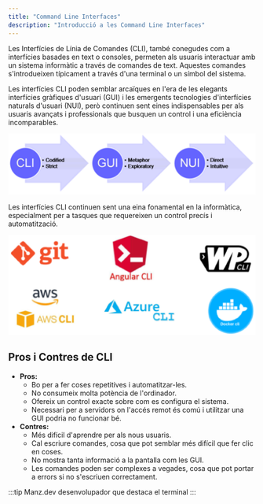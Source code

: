 ```yaml
---
title: "Command Line Interfaces"
description: "Introducció a les Command Line Interfaces"
---
```


Les Interfícies de Línia de Comandes (CLI), també conegudes com a interfícies basades en text o consoles, permeten als usuaris interactuar amb un sistema informàtic a través de comandes de text. Aquestes comandes s'introdueixen típicament a través d'una terminal o un símbol del sistema.

Les interfícies CLI poden semblar arcaïques en l'era de les elegants interfícies gràfiques d'usuari (GUI) i les emergents tecnologies d'interfícies naturals d'usuari (NUI), però continuen sent eines indispensables per als usuaris avançats i professionals que busquen un control i una eficiència incomparables.

![Interfícies](../../../../assets/ut3/interfaces.png)

Les interfícies CLI continuen sent una eina fonamental en la informàtica, especialment per a tasques que requereixen un control precís i automatització.

![CLI Interfaces](../../../../assets/ut3/cli_services.png)

## Pros i Contres de CLI
- **Pros:**
  - Bo per a fer coses repetitives i automatitzar-les.
  - No consumeix molta potència de l'ordinador.
  - Ofereix un control exacte sobre com es configura el sistema.
  - Necessari per a servidors on l'accés remot és comú i utilitzar una GUI podria no funcionar bé.
- **Contres:**
  - Més difícil d'aprendre per als nous usuaris.
  - Cal escriure comandes, cosa que pot semblar més difícil que fer clic en coses.
  - No mostra tanta informació a la pantalla com les GUI.
  - Les comandes poden ser complexes a vegades, cosa que pot portar a errors si no s'escriuen correctament.

:::tip
Manz.dev desenvolupador que destaca el terminal
:::